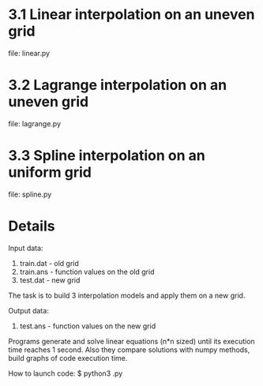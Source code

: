 3.1 Linear interpolation on an uneven grid
=====================================================
file: linear.py

3.2 Lagrange interpolation on an uneven grid
=====================================================
file: lagrange.py

3.3 Spline interpolation on an uniform grid
=====================================================
file: spline.py

Details
=====================================================
Input data:
1) train.dat - old grid
2) train.ans - function values on the old grid
3) test.dat - new grid

The task is to build 3 interpolation models and apply them on a new grid.

Output data:
1) test.ans - function values on the new grid

Programs generate and solve linear equations (n*n sized) until its execution time reaches 1 second.
Also they compare solutions with numpy methods, build graphs of code execution time. 

How to launch code: $ python3 <name>.py
